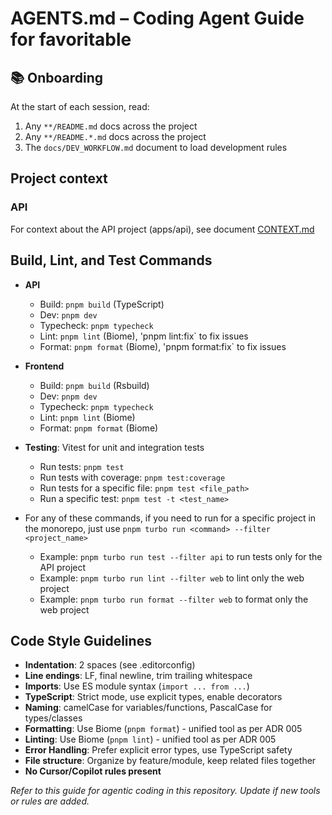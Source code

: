 # AGENTS.md – Coding Agent Guide for favoritable

## 📚 Onboarding

At the start of each session, read:

1. Any `**/README.md` docs across the project
2. Any `**/README.*.md` docs across the project
3. The `docs/DEV_WORKFLOW.md` document to load development rules

## Project context

### API

For context about the API project (apps/api), see document [CONTEXT.md](apps/api/docs/CONTEXT.md)

## Build, Lint, and Test Commands

- **API**
  - Build: `pnpm build` (TypeScript)
  - Dev: `pnpm dev`
  - Typecheck: `pnpm typecheck`
  - Lint: `pnpm lint` (Biome), 'pnpm lint:fix` to fix issues
  - Format: `pnpm format` (Biome), 'pnpm format:fix` to fix issues
- **Frontend**
  - Build: `pnpm build` (Rsbuild)
  - Dev: `pnpm dev`
  - Typecheck: `pnpm typecheck`
  - Lint: `pnpm lint` (Biome)
  - Format: `pnpm format` (Biome)
- **Testing**: Vitest for unit and integration tests
  - Run tests: `pnpm test`
  - Run tests with coverage: `pnpm test:coverage`
  - Run tests for a specific file: `pnpm test <file_path>`
  - Run a specific test: `pnpm test -t <test_name>`

- For any of these commands, if you need to run for a specific project in the monorepo, just use `pnpm turbo run <command> --filter <project_name>`
  - Example: `pnpm turbo run test --filter api` to run tests only for the API project
  - Example: `pnpm turbo run lint --filter web` to lint only the web project
  - Example: `pnpm turbo run format --filter web` to format only the web project

## Code Style Guidelines

- **Indentation**: 2 spaces (see .editorconfig)
- **Line endings**: LF, final newline, trim trailing whitespace
- **Imports**: Use ES module syntax (`import ... from ...`)
- **TypeScript**: Strict mode, use explicit types, enable decorators
- **Naming**: camelCase for variables/functions, PascalCase for types/classes
- **Formatting**: Use Biome (`pnpm format`) - unified tool as per ADR 005
- **Linting**: Use Biome (`pnpm lint`) - unified tool as per ADR 005
- **Error Handling**: Prefer explicit error types, use TypeScript safety
- **File structure**: Organize by feature/module, keep related files together
- **No Cursor/Copilot rules present**

_Refer to this guide for agentic coding in this repository. Update if new tools or rules are added._
